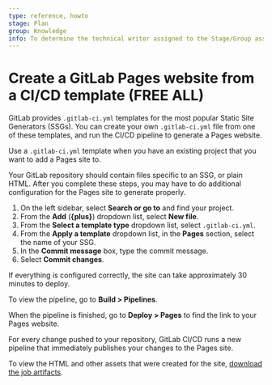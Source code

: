 ```yaml
---
type: reference, howto
stage: Plan
group: Knowledge
info: To determine the technical writer assigned to the Stage/Group associated with this page, see https://about.gitlab.com/handbook/product/ux/technical-writing/#assignments
---
```


# Create a GitLab Pages website from a CI/CD template **(FREE ALL)**

GitLab provides `.gitlab-ci.yml` templates for the most popular Static Site Generators (SSGs).
You can create your own `.gitlab-ci.yml` file from one of these templates, and run
the CI/CD pipeline to generate a Pages website.

Use a `.gitlab-ci.yml` template when you have an existing project that you want to add a Pages site to.

Your GitLab repository should contain files specific to an SSG, or plain HTML. After you complete
these steps, you may have to do additional configuration for the Pages site to generate properly.

1. On the left sidebar, select **Search or go to** and find your project.
1. From the **Add** (**{plus}**) dropdown list, select **New file**.
1. From the **Select a template type** dropdown list, select `.gitlab-ci.yml`.
1. From the **Apply a template** dropdown list, in the **Pages** section, select the name of your SSG.
1. In the **Commit message** box, type the commit message.
1. Select **Commit changes**.

If everything is configured correctly, the site can take approximately 30 minutes to deploy.

To view the pipeline, go to **Build > Pipelines**.

When the pipeline is finished, go to **Deploy > Pages** to find the link to
your Pages website.

For every change pushed to your repository, GitLab CI/CD runs a new pipeline
that immediately publishes your changes to the Pages site.

To view the HTML and other assets that were created for the site,
[download the job artifacts](../../../../ci/jobs/job_artifacts.md#download-job-artifacts).
